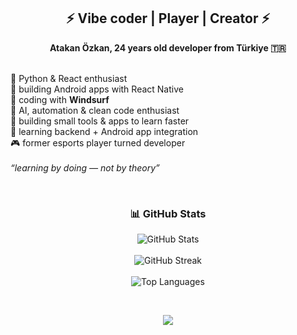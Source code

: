 <h2 align="center">⚡ Vibe coder | Player | Creator ⚡</h2>

<p align="center">
  <b>Atakan Özkan, 24 years old developer from Türkiye 🇹🇷</b><br><br>
  
  🐍 Python & React enthusiast <br>
  📱 building Android apps with React Native <br>
  🌊 coding with <b>Windsurf</b> <br>
  🧠 AI, automation & clean code enthusiast <br>
  🧩 building small tools & apps to learn faster <br>
  🌱 learning backend + Android app integration <br>
  🎮 former esports player turned developer <br><br>
  <i>“learning by doing — not by theory”</i>
</p>

<br>

<h3 align="center">📊 GitHub Stats</h3>

<p align="center">
  <img src="https://github-readme-stats.vercel.app/api?username=AtakanOzkan&show_icons=true&theme=tokyonight&hide_border=true" alt="GitHub Stats" /><br><br>
  <img src="https://github-readme-streak-stats.herokuapp.com/?user=AtakanOzkan&theme=tokyonight&hide_border=true" alt="GitHub Streak" /><br><br>
  <img src="https://github-readme-stats.vercel.app/api/top-langs/?username=AtakanOzkan&layout=compact&theme=tokyonight&hide_border=true" alt="Top Languages" />
</p>



<br>

<p align="center">
  <a href="https://www.linkedin.com/in/atakan-%C3%B6zkan-a38a15176/">
    <img src="https://img.shields.io/badge/LinkedIn-Atakan%20Özkan-black?style=for-the-badge&logo=linkedin&logoColor=red"/>
  </a>
</p>
